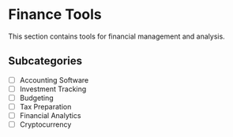 # Finance Tools

This section contains tools for financial management and analysis.

## Subcategories
- [ ] Accounting Software
- [ ] Investment Tracking
- [ ] Budgeting
- [ ] Tax Preparation
- [ ] Financial Analytics
- [ ] Cryptocurrency